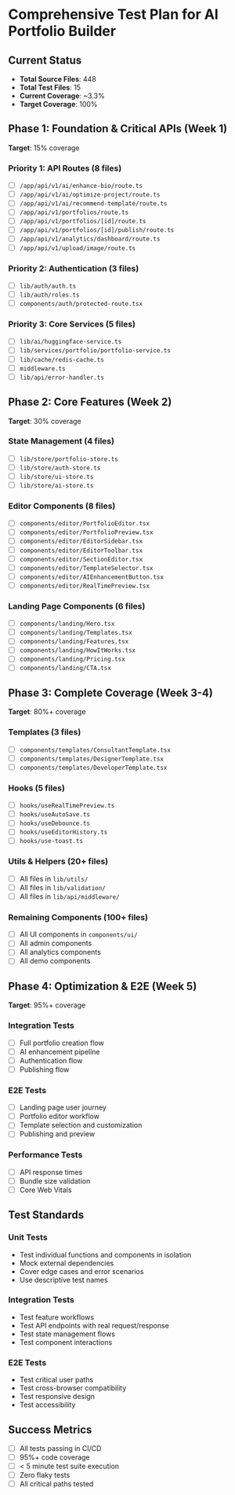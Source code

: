 # Comprehensive Test Plan for AI Portfolio Builder

## Current Status

- **Total Source Files**: 448
- **Total Test Files**: 15
- **Current Coverage**: ~3.3%
- **Target Coverage**: 100%

## Phase 1: Foundation & Critical APIs (Week 1)

**Target**: 15% coverage

### Priority 1: API Routes (8 files)

- [ ] `/app/api/v1/ai/enhance-bio/route.ts`
- [ ] `/app/api/v1/ai/optimize-project/route.ts`
- [ ] `/app/api/v1/ai/recommend-template/route.ts`
- [ ] `/app/api/v1/portfolios/route.ts`
- [ ] `/app/api/v1/portfolios/[id]/route.ts`
- [ ] `/app/api/v1/portfolios/[id]/publish/route.ts`
- [ ] `/app/api/v1/analytics/dashboard/route.ts`
- [ ] `/app/api/v1/upload/image/route.ts`

### Priority 2: Authentication (3 files)

- [ ] `lib/auth/auth.ts`
- [ ] `lib/auth/roles.ts`
- [ ] `components/auth/protected-route.tsx`

### Priority 3: Core Services (5 files)

- [ ] `lib/ai/huggingface-service.ts`
- [ ] `lib/services/portfolio/portfolio-service.ts`
- [ ] `lib/cache/redis-cache.ts`
- [ ] `middleware.ts`
- [ ] `lib/api/error-handler.ts`

## Phase 2: Core Features (Week 2)

**Target**: 30% coverage

### State Management (4 files)

- [ ] `lib/store/portfolio-store.ts`
- [ ] `lib/store/auth-store.ts`
- [ ] `lib/store/ui-store.ts`
- [ ] `lib/store/ai-store.ts`

### Editor Components (8 files)

- [ ] `components/editor/PortfolioEditor.tsx`
- [ ] `components/editor/PortfolioPreview.tsx`
- [ ] `components/editor/EditorSidebar.tsx`
- [ ] `components/editor/EditorToolbar.tsx`
- [ ] `components/editor/SectionEditor.tsx`
- [ ] `components/editor/TemplateSelector.tsx`
- [ ] `components/editor/AIEnhancementButton.tsx`
- [ ] `components/editor/RealTimePreview.tsx`

### Landing Page Components (6 files)

- [ ] `components/landing/Hero.tsx`
- [ ] `components/landing/Templates.tsx`
- [ ] `components/landing/Features.tsx`
- [ ] `components/landing/HowItWorks.tsx`
- [ ] `components/landing/Pricing.tsx`
- [ ] `components/landing/CTA.tsx`

## Phase 3: Complete Coverage (Week 3-4)

**Target**: 80%+ coverage

### Templates (3 files)

- [ ] `components/templates/ConsultantTemplate.tsx`
- [ ] `components/templates/DesignerTemplate.tsx`
- [ ] `components/templates/DeveloperTemplate.tsx`

### Hooks (5 files)

- [ ] `hooks/useRealTimePreview.ts`
- [ ] `hooks/useAutoSave.ts`
- [ ] `hooks/useDebounce.ts`
- [ ] `hooks/useEditorHistory.ts`
- [ ] `hooks/use-toast.ts`

### Utils & Helpers (20+ files)

- [ ] All files in `lib/utils/`
- [ ] All files in `lib/validation/`
- [ ] All files in `lib/api/middleware/`

### Remaining Components (100+ files)

- [ ] All UI components in `components/ui/`
- [ ] All admin components
- [ ] All analytics components
- [ ] All demo components

## Phase 4: Optimization & E2E (Week 5)

**Target**: 95%+ coverage

### Integration Tests

- [ ] Full portfolio creation flow
- [ ] AI enhancement pipeline
- [ ] Authentication flow
- [ ] Publishing flow

### E2E Tests

- [ ] Landing page user journey
- [ ] Portfolio editor workflow
- [ ] Template selection and customization
- [ ] Publishing and preview

### Performance Tests

- [ ] API response times
- [ ] Bundle size validation
- [ ] Core Web Vitals

## Test Standards

### Unit Tests

- Test individual functions and components in isolation
- Mock external dependencies
- Cover edge cases and error scenarios
- Use descriptive test names

### Integration Tests

- Test feature workflows
- Test API endpoints with real request/response
- Test state management flows
- Test component interactions

### E2E Tests

- Test critical user paths
- Test cross-browser compatibility
- Test responsive design
- Test accessibility

## Success Metrics

- [ ] All tests passing in CI/CD
- [ ] 95%+ code coverage
- [ ] < 5 minute test suite execution
- [ ] Zero flaky tests
- [ ] All critical paths tested
